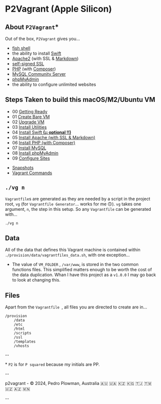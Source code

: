 # P2Vagrant (Apple Silicon)

## About `P2Vagrant`\*

Out of the box, `P2Vagrant` gives you...

* [fish shell](https://fishshell.com)
* the ability to install [Swift](https://www.swift.org)
* [Apache2](https://www.apache.org) (with SSL & [Markdown](https://en.wikipedia.org/wiki/Markdown))
* [self-signed SSL](https://en.wikipedia.org/wiki/Self-signed_certificate)
* [PHP](https://www.php.net) (with [Composer](https://getcomposer.org))
* [MySQL Community Server](https://www.mysql.com/products/community/)
* [phpMyAdmin](https://www.phpmyadmin.net)
* the ability to configure unlimited websites

## Steps Taken to build this macOS/M2/Ubuntu VM

* 00 [Getting Ready](./docs/00_Getting_Ready.md)
* 01 [Create Bare VM](./docs/01_Create_Bare_VM.md)
* 02 [Upgrade VM](./docs/02_Upgrade_VM.md)
* 03 [Install Utilities](./docs/03_Install_Utilities.md)
* 04 [Install Swift **(¡¡ optional !!)**](./docs/04_Install_Swift.md)
* 05 [Install Apache (with SSL & Markdown)](./docs/05_Install_Apache.md)
* 06 [Install PHP (with Composer)](./docs/06_Install_PHP.md)
* 07 [Install MySQL](./docs/07_Install_MySQL.md)
* 08 [Install phpMyAdmin](./docs/08_Install_phpMyAdmin.md)
* 09 [Configure Sites](./docs/09_Configure_Sites.md)

<!--
* 10 [Page Title](./docs/10_Page_Title.md)
* 11 [Page Title](./docs/11_Page_Title.md)
* 12 [Page Title](./docs/12_Page_Title.md)
* 13 [Page Title](./docs/13_Page_Title.md)
* 14 [Page Title](./docs/14_Page_Title.md)
* 15 [Page Title](./docs/15_Page_Title.md)
-->

* [Snapshots](./docs/Snapshots.md)
* [Vagrant Commands](./docs/Commands.md)

## `./vg n`

`Vagrantfile`s are generated as they are needed  by a script in the project root, `vg`  (for `Vagrantfile Generator`... works for me 🙃). `vg` takes one argument,  `n`, the step in this setup. So any `Vagrantfile` can be generated with...

```
./vg n
```

## Data

All of the data that defines this Vagrant machine is contained within `./provision/data/vagrantfiles_data.sh`, with one exception...

* The value of `VM_FOLDER` , `/var/www`, is stored in the two common functions files. This simplified matters enough to be worth the cost of the data duplication. Whan I have this project as a `v1.0.0` I may go back to look at changing this.

## Files

Apart from the `Vagrantfile `, all files you are directed to create are in...

```
/provision
    /data
    /etc
    /html
    /scripts
    /ssl
    /templates
    /vhosts
```

--

\* `P2` is for `P squared` because my initials are PP.

--

p2vagrant - &copy; 2024, Pedro Plowman, Australia 🇦🇺 🇺🇦 🇰🇿 🇰🇬 🇹🇯 🇹🇲 🇺🇿 🇦🇿 🇲🇳

--
